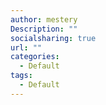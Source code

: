```yaml
---
author: mestery
Description: ""
socialsharing: true
url: ""
categories:
  - Default
tags:
  - Default
---
```

